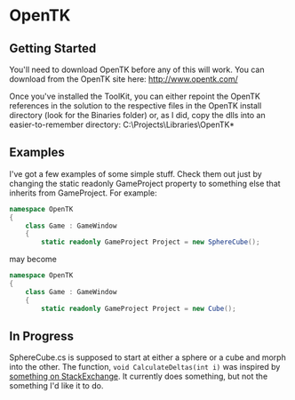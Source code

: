 # OpenTK

## Getting Started
You'll need to download OpenTK before any of this will work.  You can download from the OpenTK site here: http://www.opentk.com/

Once you've installed the ToolKit, you can either repoint the OpenTK references in the solution to the respective files in the OpenTK install directory (look for the Binaries folder) or, as I did, copy the dlls into an easier-to-remember directory: 
C:\Projects\Libraries\OpenTK\*

## Examples
I've got a few examples of some simple stuff.  Check them out just by changing the static readonly GameProject property to something else that inherits from GameProject.  For example:

```csharp
namespace OpenTK
{
	class Game : GameWindow
	{
		static readonly GameProject Project = new SphereCube();
```

may become

```csharp
namespace OpenTK
{
	class Game : GameWindow
	{
		static readonly GameProject Project = new Cube();
```

## In Progress
SphereCube.cs is supposed to start at either a sphere or a cube and morph into the other.  The function, `void CalculateDeltas(int i)` was inspired by [something on StackExchange](http://gamedev.stackexchange.com/questions/43741/how-do-you-turn-a-cube-into-a-sphere).  It currently does something, but not the something I'd like it to do.
